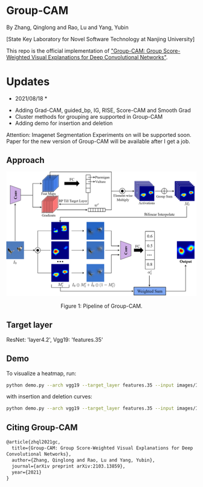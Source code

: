 # Group-CAM
By Zhang, Qinglong and Rao, Lu and Yang, Yubin

[State Key Laboratory for Novel Software Technology at Nanjing University]

This repo is the official implementation of ["Group-CAM: Group Score-Weighted Visual Explanations for Deep Convolutional Networks"](https://arxiv.org/pdf/2103.13859v4.pdf).

# Updates
* 2021/08/18 *

- Adding Grad-CAM, guided_bp, IG, RISE, Score-CAM and Smooth Grad
- Cluster methods for grouping are supported in Group-CAM
- Adding demo for insertion and deletion

Attention: Imagenet Segmentation Experiments on will be supported soon. 
Paper for the new version of Group-CAM will be available after I get a job.

## Approach
<div align="center">
  <img src="https://github.com/wofmanaf/Group-CAM/blob/master/figure/fig_1.png">
</div>
<p align="center">
  Figure 1: Pipeline of Group-CAM.
</p>

## Target layer
ResNet: 'layer4.2',  Vgg19: 'features.35'

## Demo
To visualize a heatmap, run:
```bash
python demo.py --arch vgg19 --target_layer features.35 --input images/ILSVRC2012_val_00043392.JPEG --output base.png
```

with insertion and deletion curves:
```bash
python demo.py --arch vgg19 --target_layer features.35 --input images/ILSVRC2012_val_00043392.JPEG --output base.png --ins_del
```

## Citing Group-CAM

```
@article{zhql2021gc,
  title={Group-CAM: Group Score-Weighted Visual Explanations for Deep Convolutional Networks},
  author={Zhang, Qinglong and Rao, Lu and Yang, Yubin},
  journal={arXiv preprint arXiv:2103.13859},
  year={2021}
}
```